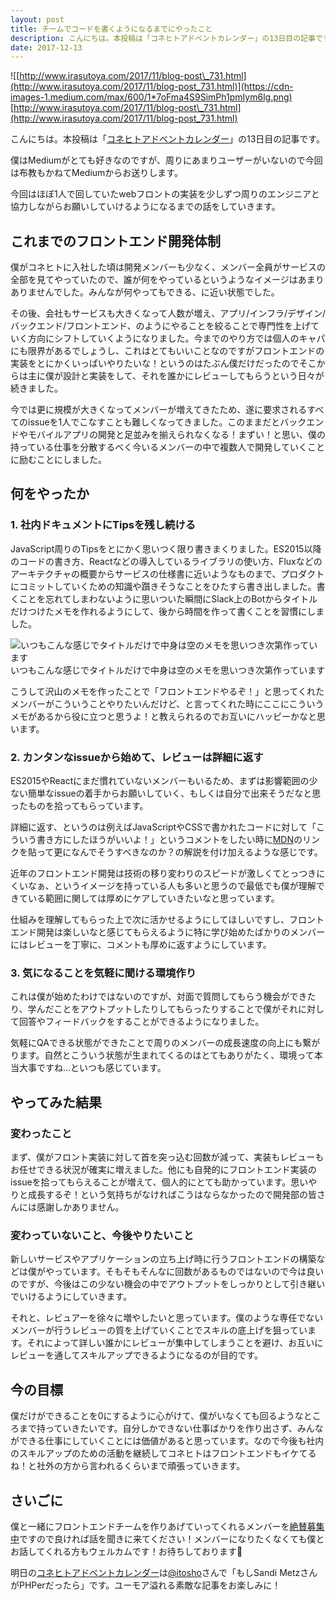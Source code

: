 ```yaml
---
layout: post
title: チームでコードを書くようになるまでにやったこと
description: こんにちは。本投稿は「コネヒトアドベントカレンダー」の13日目の記事です。
date: 2017-12-13
---
```


![[http://www.irasutoya.com/2017/11/blog-post\_731.html](http://www.irasutoya.com/2017/11/blog-post_731.html)](https://cdn-images-1.medium.com/max/600/1*7oFma4S9SimPh1pmIym6lg.png)
[http://www.irasutoya.com/2017/11/blog-post\_731.html](http://www.irasutoya.com/2017/11/blog-post_731.html)

こんにちは。本投稿は「[コネヒトアドベントカレンダー](https://qiita.com/advent-calendar/2017/connehito)」の13日目の記事です。

僕はMediumがとても好きなのですが、周りにあまりユーザーがいないので今回は布教もかねてMediumからお送りします。

今回はほぼ1人で回していたwebフロントの実装を少しずつ周りのエンジニアと協力しながらお願いしていけるようになるまでの話をしていきます。

## これまでのフロントエンド開発体制

僕がコネヒトに入社した頃は開発メンバーも少なく、メンバー全員がサービスの全部を見てやっていたので、誰が何をやっているというようなイメージはあまりありませんでした。みんなが何やってもできる、に近い状態でした。

その後、会社もサービスも大きくなって人数が増え、アプリ/インフラ/デザイン/バックエンド/フロントエンド、のようにやることを絞ることで専門性を上げていく方向にシフトしていくようになりました。今までのやり方では個人のキャパにも限界があるでしょうし、これはとてもいいことなのですがフロントエンドの実装をとにかくいっぱいやりたいな！というのはたぶん僕だけだったのでそこからは主に僕が設計と実装をして、それを誰かにレビューしてもらうという日々が続きました。

今では更に規模が大きくなってメンバーが増えてきたため、遂に要求されるすべてのissueを1人でこなすことも難しくなってきました。このままだとバックエンドやモバイルアプリの開発と足並みを揃えられなくなる！まずい！と思い、僕の持っている仕事を分散するべく今いるメンバーの中で複数人で開発していくことに励むことにしました。

## 何をやったか

### 1\. 社内ドキュメントにTipsを残し続ける

JavaScript周りのTipsをとにかく思いつく限り書きまくりました。ES2015以降のコードの書き方、Reactなどの導入しているライブラリの使い方、Fluxなどのアーキテクチャの概要からサービスの仕様書に近いようなものまで、プロダクトにコミットしていくための知識や躓きそうなことをひたすら書き出しました。書くことを忘れてしまわないように思いついた瞬間にSlack上のBotからタイトルだけつけたメモを作れるようにして、後から時間を作って書くことを習慣にしました。

![いつもこんな感じでタイトルだけで中身は空のメモを思いつき次第作っています](https://cdn-images-1.medium.com/max/800/1*eufs23XMFPqRRZlexHSMVg.png)
いつもこんな感じでタイトルだけで中身は空のメモを思いつき次第作っています

こうして沢山のメモを作ったことで「フロントエンドやるぞ！」と思ってくれたメンバーがこういうことやりたいんだけど、と言ってくれた時にここにこういうメモがあるから役に立つと思うよ！と教えられるのでお互いにハッピーかなと思います。

### 2\. カンタンなissueから始めて、レビューは詳細に返す

ES2015やReactにまだ慣れていないメンバーもいるため、まずは影響範囲の少ない簡単なissueの着手からお願いしていく、もしくは自分で出来そうだなと思ったものを拾ってもらっています。

詳細に返す、というのは例えばJavaScriptやCSSで書かれたコードに対して「こういう書き方にしたほうがいいよ！」というコメントをしたい時に[MDN](https://developer.mozilla.org/ja/)のリンクを貼って更になんでそうすべきなのか？の解説を付け加えるような感じです。

近年のフロントエンド開発は技術の移り変わりのスピードが激しくてとっつきにくいなぁ、というイメージを持っている人も多いと思うので最低でも僕が理解できている範囲に関しては厚めにケアしていきたいなと思っています。

仕組みを理解してもらった上で次に活かせるようにしてほしいですし、フロントエンド開発は楽しいなと感じてもらえるように特に学び始めたばかりのメンバーにはレビューを丁寧に、コメントも厚めに返すようにしています。

### 3\. 気になることを気軽に聞ける環境作り

これは僕が始めたわけではないのですが、対面で質問してもらう機会ができたり、学んだことをアウトプットしたりしてもらったりすることで僕がそれに対して回答やフィードバックをすることができるようになりました。

気軽にQAできる状態ができたことで周りのメンバーの成長速度の向上にも繋がります。自然とこういう状態が生まれてくるのはとてもありがたく、環境って本当大事ですね…といつも感じています。

## やってみた結果

### 変わったこと

まず、僕がフロント実装に対して首を突っ込む回数が減って、実装もレビューもお任せできる状況が確実に増えました。他にも自発的にフロントエンド実装のissueを拾ってもらえることが増えて、個人的にとても助かっています。思いやりと成長するぞ！という気持ちがなければこうはならなかったので開発部の皆さんには感謝しかありません。

### 変わっていないこと、今後やりたいこと

新しいサービスやアプリケーションの立ち上げ時に行うフロントエンドの構築などは僕がやっています。そもそもそんなに回数があるものではないので今は良いのですが、今後はこの少ない機会の中でアウトプットをしっかりとして引き継いでいけるようにしていきます。

それと、レビュアーを徐々に増やしたいと思っています。僕のような専任でないメンバーが行うレビューの質を上げていくことでスキルの底上げを狙っています。それによって詳しい誰かにレビューが集中してしまうことを避け、お互いにレビューを通してスキルアップできるようになるのが目的です。

## 今の目標

僕だけができることを0にするように心がけて、僕がいなくても回るようなところまで持っていきたいです。自分しかできない仕事ばかりを作り出さず、みんなができる仕事にしていくことには価値があると思っています。なので今後も社内のスキルアップのための活動を継続してコネヒトはフロントエンドもイケてるね！と社外の方から言われるくらいまで頑張っていきます。

## さいごに

僕と一緒にフロントエンドチームを作りあげていってくれるメンバーを[絶賛募集中](https://www.wantedly.com/projects/115695)ですので良ければ話を聞きに来てください！メンバーになりたくなくても僕とお話してくれる方もウェルカムです！お待ちしております🙌

明日の[コネヒトアドベントカレンダー](https://qiita.com/advent-calendar/2017/connehito)は[@itosho](https://qiita.com/itosho)さんで「もしSandi MetzさんがPHPerだったら」です。ユーモア溢れる素敵な記事をお楽しみに！
